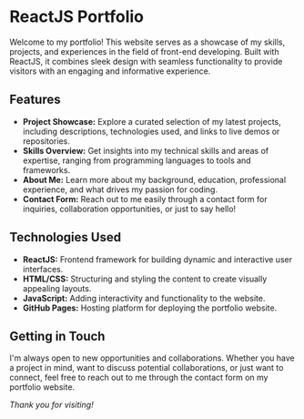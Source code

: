 # ReactJS Portfolio

  Welcome to my portfolio! This website serves as a showcase of my skills, projects, and experiences in the field of front-end developing. Built with ReactJS, it combines sleek design with seamless functionality to provide visitors with an engaging and informative experience.

## Features
  - **Project Showcase:** Explore a curated selection of my latest projects, including descriptions, technologies used, and links to live demos or repositories.
  - **Skills Overview:** Get insights into my technical skills and areas of expertise, ranging from programming languages to tools and frameworks.
  - **About Me:** Learn more about my background, education, professional experience, and what drives my passion for coding.
  - **Contact Form:** Reach out to me easily through a contact form for inquiries, collaboration opportunities, or just to say hello!

## Technologies Used
  - **ReactJS:** Frontend framework for building dynamic and interactive user interfaces.
  - **HTML/CSS:** Structuring and styling the content to create visually appealing layouts.
  - **JavaScript:** Adding interactivity and functionality to the website.
  - **GitHub Pages:** Hosting platform for deploying the portfolio website.

## Getting in Touch
  I'm always open to new opportunities and collaborations. Whether you have a project in mind, want to discuss potential collaborations, or just want to connect, feel free to reach out to me through the contact form on my portfolio website.

  *Thank you for visiting!*
